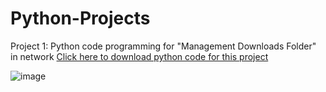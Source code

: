 # Python-Projects
Project 1: Python code programming for "Management Downloads Folder" in network
[Click here to download python code for this project](/Management_Download_folder.py)                                                               

![image](https://github.com/user-attachments/assets/67e0c249-012f-4e2b-8a2f-5dcf1083db21)

